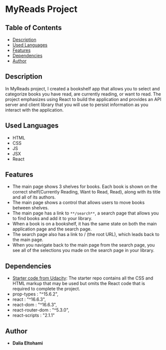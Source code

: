 # MyReads Project

## Table of Contents

* [Description](#Description)
* [Used Languages](#used-languages)
* [Features](#features)
* [Dependencies](#dependencies)
* [Author](#author)

## Description

In MyReads project, I created a bookshelf app that allows you to select and categorize books you have read, are currently reading, or want to read. The project emphasizes using React to build the application and provides an API server and client library that you will use to persist information as you interact with the application.


## Used Languages 
- HTML
- CSS
- JS
- JSX
- React

## Features
- The main page shows 3 shelves for books. Each book is shown on the correct shelf(Currently Reading, Want to Read, Read), along with its title and all of its authors.
- The main page shows a control that allows users to move books between shelves.
- The main page has a link to `**/search**`, a search page that allows you to find books and add it to your library.
- When a book is on a bookshelf, it has the same state on both the main application page and the search page.
- The search page also has a link to / (the root URL), which leads back to the main page.
- When you navigate back to the main page from the search page, you see all of the selections you made on the search page in your library.


## Dependencies
- [Starter code from Udacity](https://github.com/udacity/reactnd-project-myreads-starter): The starter repo contains all the CSS and HTML markup that may be used but omits the React code that is required to complete the project.
-  prop-types : "^15.6.2",
-  react : "^16.6.3",
-  react-dom : "^16.6.3",
-  react-router-dom : "^5.3.0",
-  react-scripts : "2.1.1"

## Author
- **Dalia Eltohami**
